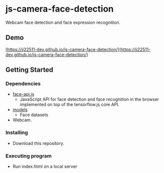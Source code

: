 # js-camera-face-detection
Webcam face detection and face expression recognition.

## Demo
[https://jj22511-dev.github.io/js-camera-face-detection/](https://jj22511-dev.github.io/js-camera-face-detection/)

## Getting Started

### Dependencies

* [face-api.js](https://github.com/justadudewhohacks/face-api.js)
  - JavaScript API for face detection and face recognition in the browser implemented on top of the tensorflow.js core API.
* [models](https://github.com/justadudewhohacks/face-api.js-models)
  - Face datasets
* Webcam.


### Installing

* Download this repository.

### Executing program

* Run index.html on a local server

